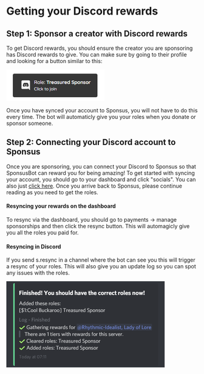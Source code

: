 # Getting your Discord rewards

## Step 1: Sponsor a creator with Discord rewards

To get Discord rewards, you should ensure the creator you are sponsoring has Discord rewards to give. You can make sure by going to their profile and looking for a button similar to this:

![](../.gitbook/assets/firefox_wvibffyyj9.png)

Once you have synced your account to Sponsus, you will not have to do this every time. The bot will automaticly give you your roles when you donate or sponsor someone.

## Step 2: Connecting your Discord account to Sponsus

Once you are sponsoring, you can connect your Discord to Sponsus so that SponsusBot can reward you for being amazing! To get started with syncing your account, you should go to your dashboard and click "socials". You can also just [click here](https://sponsus.org/dashboard/socials/discord). Once you arrive back to Sponsus, please continue reading as you need to get the roles.

#### Resyncing your rewards on the dashboard

To resync via the dashboard, you should go to payments -&gt; manage sponsorships and then click the resync button. This will automagicly give you all the roles you paid for.

#### Resyncing in Discord

If you send s.resync in a channel where the bot can see you this will trigger a resync of your roles. This will also give you an update log so you can spot any issues with the roles.

![](../.gitbook/assets/riwcssvhss.png)

